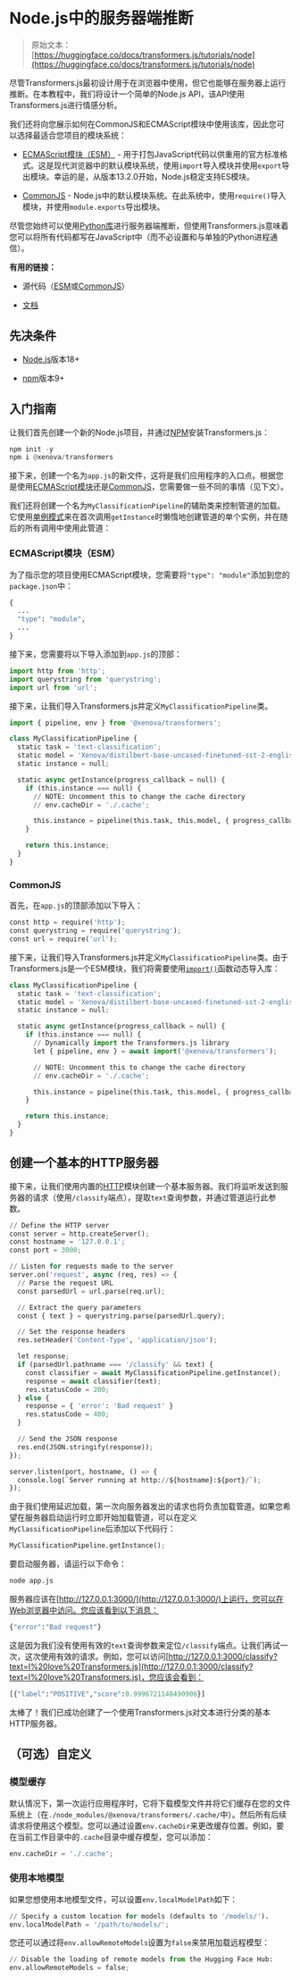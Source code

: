 # Node.js中的服务器端推断

> 原始文本：[https://huggingface.co/docs/transformers.js/tutorials/node](https://huggingface.co/docs/transformers.js/tutorials/node)

尽管Transformers.js最初设计用于在浏览器中使用，但它也能够在服务器上运行推断。在本教程中，我们将设计一个简单的Node.js API，该API使用Transformers.js进行情感分析。

我们还将向您展示如何在CommonJS和ECMAScript模块中使用该库，因此您可以选择最适合您项目的模块系统：

+   [ECMAScript模块（ESM）](#ecmascript-modules-esm) - 用于打包JavaScript代码以供重用的官方标准格式。这是现代浏览器中的默认模块系统，使用`import`导入模块并使用`export`导出模块。幸运的是，从版本13.2.0开始，Node.js稳定支持ES模块。

+   [CommonJS](#commonjs) - Node.js中的默认模块系统。在此系统中，使用`require()`导入模块，并使用`module.exports`导出模块。

尽管您始终可以使用[Python库](https://github.com/huggingface/transformers)进行服务器端推断，但使用Transformers.js意味着您可以将所有代码都写在JavaScript中（而不必设置和与单独的Python进程通信）。

**有用的链接：**

+   源代码（[ESM](https://github.com/xenova/transformers.js/tree/main/examples/node/esm/app.js)或[CommonJS](https://github.com/xenova/transformers.js/tree/main/examples/node/commonjs/app.js)）

+   [文档](https://huggingface.co/docs/transformers.js)

## 先决条件

+   [Node.js](https://nodejs.org/en/)版本18+

+   [npm](https://www.npmjs.com/)版本9+

## 入门指南

让我们首先创建一个新的Node.js项目，并通过[NPM](https://www.npmjs.com/package/@xenova/transformers)安装Transformers.js：

```py
npm init -y
npm i @xenova/transformers
```

接下来，创建一个名为`app.js`的新文件，这将是我们应用程序的入口点。根据您是使用[ECMAScript模块](#ecmascript-modules-esm)还是[CommonJS](#commonjs)，您需要做一些不同的事情（见下文）。

我们还将创建一个名为`MyClassificationPipeline`的辅助类来控制管道的加载。它使用[单例模式](https://en.wikipedia.org/wiki/Singleton_pattern)来在首次调用`getInstance`时懒惰地创建管道的单个实例，并在随后的所有调用中使用此管道：

### ECMAScript模块（ESM）

为了指示您的项目使用ECMAScript模块，您需要将`"type": "module"`添加到您的`package.json`中：

```py
{
  ...
  "type": "module",
  ...
}
```

接下来，您需要将以下导入添加到`app.js`的顶部：

```py
import http from 'http';
import querystring from 'querystring';
import url from 'url';
```

接下来，让我们导入Transformers.js并定义`MyClassificationPipeline`类。

```py
import { pipeline, env } from '@xenova/transformers';

class MyClassificationPipeline {
  static task = 'text-classification';
  static model = 'Xenova/distilbert-base-uncased-finetuned-sst-2-english';
  static instance = null;

  static async getInstance(progress_callback = null) {
    if (this.instance === null) {
      // NOTE: Uncomment this to change the cache directory
      // env.cacheDir = './.cache';

      this.instance = pipeline(this.task, this.model, { progress_callback });
    }

    return this.instance;
  }
}
```

### CommonJS

首先，在`app.js`的顶部添加以下导入：

```py
const http = require('http');
const querystring = require('querystring');
const url = require('url');
```

接下来，让我们导入Transformers.js并定义`MyClassificationPipeline`类。由于Transformers.js是一个ESM模块，我们将需要使用[`import()`](https://developer.mozilla.org/en-US/docs/Web/JavaScript/Reference/Operators/import)函数动态导入库：

```py
class MyClassificationPipeline {
  static task = 'text-classification';
  static model = 'Xenova/distilbert-base-uncased-finetuned-sst-2-english';
  static instance = null;

  static async getInstance(progress_callback = null) {
    if (this.instance === null) {
      // Dynamically import the Transformers.js library
      let { pipeline, env } = await import('@xenova/transformers');

      // NOTE: Uncomment this to change the cache directory
      // env.cacheDir = './.cache';

      this.instance = pipeline(this.task, this.model, { progress_callback });
    }

    return this.instance;
  }
}
```

## 创建一个基本的HTTP服务器

接下来，让我们使用内置的[HTTP](https://nodejs.org/api/http.html#http)模块创建一个基本服务器。我们将监听发送到服务器的请求（使用`/classify`端点），提取`text`查询参数，并通过管道运行此参数。

```py
// Define the HTTP server
const server = http.createServer();
const hostname = '127.0.0.1';
const port = 3000;

// Listen for requests made to the server
server.on('request', async (req, res) => {
  // Parse the request URL
  const parsedUrl = url.parse(req.url);

  // Extract the query parameters
  const { text } = querystring.parse(parsedUrl.query);

  // Set the response headers
  res.setHeader('Content-Type', 'application/json');

  let response;
  if (parsedUrl.pathname === '/classify' && text) {
    const classifier = await MyClassificationPipeline.getInstance();
    response = await classifier(text);
    res.statusCode = 200;
  } else {
    response = { 'error': 'Bad request' }
    res.statusCode = 400;
  }

  // Send the JSON response
  res.end(JSON.stringify(response));
});

server.listen(port, hostname, () => {
  console.log(`Server running at http://${hostname}:${port}/`);
});

```

由于我们使用延迟加载，第一次向服务器发出的请求也将负责加载管道。如果您希望在服务器启动运行时立即开始加载管道，可以在定义`MyClassificationPipeline`后添加以下代码行：

```py
MyClassificationPipeline.getInstance();
```

要启动服务器，请运行以下命令：

```py
node app.js
```

服务器应该在[http://127.0.0.1:3000/](http://127.0.0.1:3000/)上运行，您可以在Web浏览器中访问。您应该看到以下消息：

```py
{"error":"Bad request"}
```

这是因为我们没有使用有效的`text`查询参数来定位`/classify`端点。让我们再试一次，这次使用有效的请求。例如，您可以访问[http://127.0.0.1:3000/classify?text=I%20love%20Transformers.js](http://127.0.0.1:3000/classify?text=I%20love%20Transformers.js)，您应该会看到：

```py
[{"label":"POSITIVE","score":0.9996721148490906}]
```

太棒了！我们已成功创建了一个使用Transformers.js对文本进行分类的基本HTTP服务器。

## （可选）自定义

### 模型缓存

默认情况下，第一次运行应用程序时，它将下载模型文件并将它们缓存在您的文件系统上（在`./node_modules/@xenova/transformers/.cache/`中）。然后所有后续请求将使用这个模型。您可以通过设置`env.cacheDir`来更改缓存位置。例如，要在当前工作目录中的`.cache`目录中缓存模型，您可以添加：

```py
env.cacheDir = './.cache';
```

### 使用本地模型

如果您想使用本地模型文件，可以设置`env.localModelPath`如下：

```py
// Specify a custom location for models (defaults to '/models/').
env.localModelPath = '/path/to/models/';
```

您还可以通过将`env.allowRemoteModels`设置为`false`来禁用加载远程模型：

```py
// Disable the loading of remote models from the Hugging Face Hub:
env.allowRemoteModels = false;
```
